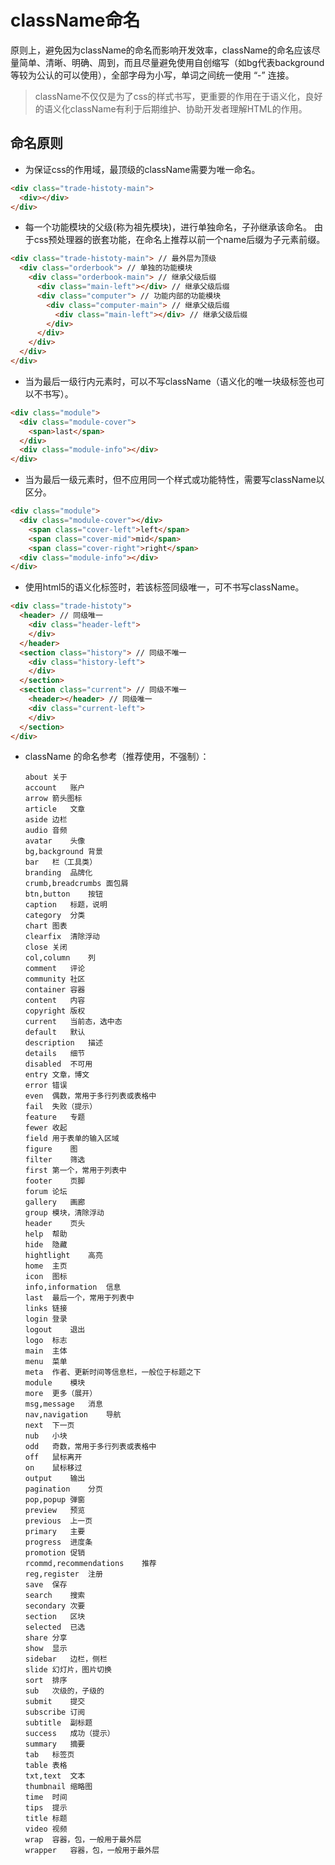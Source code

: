 # className命名

原则上，避免因为className的命名而影响开发效率，className的命名应该尽量简单、清晰、明确、周到，而且尽量避免使用自创缩写（如bg代表background等较为公认的可以使用），全部字母为小写，单词之间统一使用 “-” 连接。

> className不仅仅是为了css的样式书写，更重要的作用在于语义化，良好的语义化className有利于后期维护、协助开发者理解HTML的作用。

## 命名原则


* 为保证css的作用域，最顶级的className需要为唯一命名。
```html
<div class="trade-histoty-main">
  <div></div>
</div>
```
* 每一个功能模块的父级(称为祖先模块)，进行单独命名，子孙继承该命名。
  由于css预处理器的嵌套功能，在命名上推荐以前一个name后缀为子元素前缀。
```html
<div class="trade-histoty-main"> // 最外层为顶级
  <div class="orderbook"> // 单独的功能模块
    <div class="orderbook-main"> // 继承父级后缀
      <div class="main-left"></div> // 继承父级后缀
      <div class="computer"> // 功能内部的功能模块
        <div class="computer-main"> // 继承父级后缀
          <div class="main-left"></div> // 继承父级后缀
        </div>
      </div>
    </div>
  </div>
</div>
```
* 当为最后一级行内元素时，可以不写className（语义化的唯一块级标签也可以不书写）。
```html
<div class="module">
  <div class="module-cover">
    <span>last</span>
  </div>
  <div class="module-info"></div>
</div>
```
* 当为最后一级元素时，但不应用同一个样式或功能特性，需要写className以区分。
```html
<div class="module">
  <div class="module-cover"></div>
    <span class="cover-left">left</span>
    <span class="cover-mid">mid</span>
    <span class="cover-right">right</span>
  <div class="module-info"></div>
</div>
```
* 使用html5的语义化标签时，若该标签同级唯一，可不书写className。
```html
<div class="trade-histoty">
  <header> // 同级唯一
    <div class="header-left">
    </div>
  </header>
  <section class="history"> // 同级不唯一
    <div class="history-left">
    </div>
  </section>
  <section class="current"> // 同级不唯一
    <header></header> // 同级唯一
    <div class="current-left">
    </div>
  </section>
</div>
```
* className 的命名参考（推荐使用，不强制）：

      about	关于
      account	账户
      arrow	箭头图标
      article	文章
      aside	边栏
      audio	音频
      avatar	头像
      bg,background	背景
      bar	栏（工具类）
      branding	品牌化
      crumb,breadcrumbs	面包屑
      btn,button	按钮
      caption	标题，说明
      category	分类
      chart	图表
      clearfix	清除浮动
      close	关闭
      col,column	列
      comment	评论
      community	社区
      container	容器
      content	内容
      copyright	版权
      current	当前态，选中态
      default	默认
      description	描述
      details	细节
      disabled	不可用
      entry	文章，博文
      error	错误
      even	偶数，常用于多行列表或表格中
      fail	失败（提示）
      feature	专题
      fewer	收起
      field	用于表单的输入区域
      figure	图
      filter	筛选
      first	第一个，常用于列表中
      footer	页脚
      forum	论坛
      gallery	画廊
      group	模块，清除浮动
      header	页头
      help	帮助
      hide	隐藏
      hightlight	高亮
      home	主页
      icon	图标
      info,information	信息
      last	最后一个，常用于列表中
      links	链接
      login	登录
      logout	退出
      logo	标志
      main	主体
      menu	菜单
      meta	作者、更新时间等信息栏，一般位于标题之下
      module	模块
      more	更多（展开）
      msg,message	消息
      nav,navigation	导航
      next	下一页
      nub	小块
      odd	奇数，常用于多行列表或表格中
      off	鼠标离开
      on	鼠标移过
      output	输出
      pagination	分页
      pop,popup	弹窗
      preview	预览
      previous	上一页
      primary	主要
      progress	进度条
      promotion	促销
      rcommd,recommendations	推荐
      reg,register	注册
      save	保存
      search	搜索
      secondary	次要
      section	区块
      selected	已选
      share	分享
      show	显示
      sidebar	边栏，侧栏
      slide	幻灯片，图片切换
      sort	排序
      sub	次级的，子级的
      submit	提交
      subscribe	订阅
      subtitle	副标题
      success	成功（提示）
      summary	摘要
      tab	标签页
      table	表格
      txt,text	文本
      thumbnail	缩略图
      time	时间
      tips	提示
      title	标题
      video	视频
      wrap	容器，包，一般用于最外层
      wrapper	容器，包，一般用于最外层
